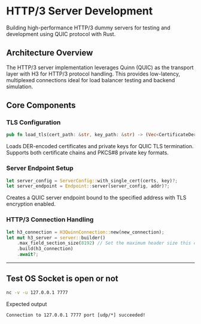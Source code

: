 # HTTP/3 Server Development

Building high-performance HTTP/3 dummy servers for testing and development using QUIC protocol with Rust.

## Architecture Overview

The HTTP/3 server implementation leverages Quinn (QUIC) as the transport layer with H3 for HTTP/3 protocol handling. This provides low-latency, multiplexed connections ideal for load balancer testing and backend simulation.

## Core Components

### TLS Configuration
```rust
pub fn load_tls(cert_path: &str, key_path: &str) -> (Vec<CertificateDer<'static>>, PrivateKeyDer<'static>)
```

Loads DER-encoded certificates and private keys for QUIC TLS termination. Supports both certificate chains and PKCS#8 private key formats.

### Server Endpoint Setup
```rust
let server_config = ServerConfig::with_single_cert(certs, key)?;
let server_endpoint = Endpoint::server(server_config, addr)?;
```

Creates a QUIC server endpoint bound to the specified address with TLS encryption enabled.

### HTTP/3 Connection Handling
```rust
let h3_connection = H3QuinnConnection::new(new_connection);
let mut h3_server = server::builder()
    .max_field_section_size(8192) // Set the maximum header size this client is willing to accept
    .build(h3_connection)
    .await?;
```

---

## Test OS Socket is open or not

```sh
nc -v -u 127.0.0.1 7777
```

Expected output

```text
Connection to 127.0.0.1 7777 port [udp/*] succeeded!
```